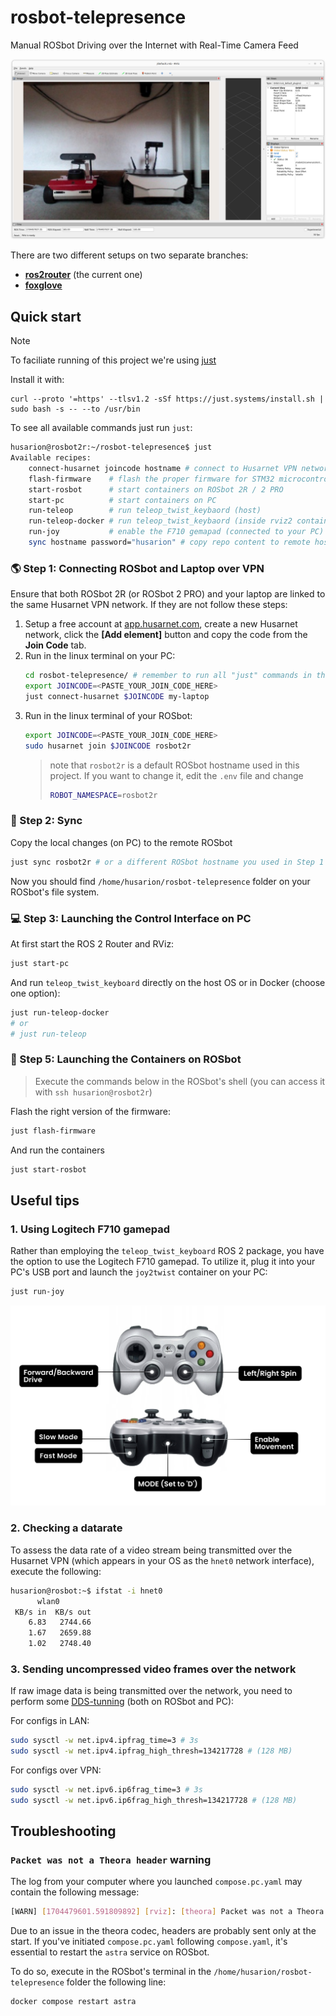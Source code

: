 # rosbot-telepresence

Manual ROSbot Driving over the Internet with Real-Time Camera Feed

![ROSbot ROS2 user interface](.docs/rosbot-rviz.png)

There are two different setups on two separate branches:

- [**ros2router**](https://github.com/husarion/rosbot-telepresence/tree/ros2router) (the current one)
- [**foxglove**](https://github.com/husarion/rosbot-telepresence/tree/foxglove)

## Quick start

> [!NOTE]
> To faciliate running of this project we're using [just](https://github.com/casey/just)
>
> Install it with:
>
> ```
> curl --proto '=https' --tlsv1.2 -sSf https://just.systems/install.sh | sudo bash -s -- --to /usr/bin
> ```

To see all available commands just run `just`:

```bash
husarion@rosbot2r:~/rosbot-telepresence$ just
Available recipes:
    connect-husarnet joincode hostname # connect to Husarnet VPN network
    flash-firmware    # flash the proper firmware for STM32 microcontroller in ROSbot 2R / 2 PRO
    start-rosbot      # start containers on ROSbot 2R / 2 PRO
    start-pc          # start containers on PC
    run-teleop        # run teleop_twist_keybaord (host)
    run-teleop-docker # run teleop_twist_keybaord (inside rviz2 container)
    run-joy           # enable the F710 gemapad (connected to your PC) to control ROSbot
    sync hostname password="husarion" # copy repo content to remote host with 'rsync' and watch for changes
```

### 🌎 Step 1: Connecting ROSbot and Laptop over VPN

Ensure that both ROSbot 2R (or ROSbot 2 PRO) and your laptop are linked to the same Husarnet VPN network. If they are not follow these steps:

1. Setup a free account at [app.husarnet.com](https://app.husarnet.com/), create a new Husarnet network, click the **[Add element]** button and copy the code from the **Join Code** tab.
2. Run in the linux terminal on your PC:
   ```bash
   cd rosbot-telepresence/ # remember to run all "just" commands in the repo root folder
   export JOINCODE=<PASTE_YOUR_JOIN_CODE_HERE>
   just connect-husarnet $JOINCODE my-laptop
   ```
3. Run in the linux terminal of your ROSbot:
   ```bash
   export JOINCODE=<PASTE_YOUR_JOIN_CODE_HERE>
   sudo husarnet join $JOINCODE rosbot2r
   ```
   > note that `rosbot2r` is a default ROSbot hostname used in this project. If you want to change it, edit the `.env` file and change
   > ```bash
   > ROBOT_NAMESPACE=rosbot2r
   > ```

### 📡 Step 2: Sync

Copy the local changes (on PC) to the remote ROSbot

```bash
just sync rosbot2r # or a different ROSbot hostname you used in Step 1 p.3 
```

Now you should find `/home/husarion/rosbot-telepresence` folder on your ROSbot's file system.

### 💻 Step 3: Launching the Control Interface on PC

At first start the ROS 2 Router and RViz:

```bash
just start-pc
```

And run `teleop_twist_keyboard` directly on the host OS or in Docker (choose one option):

```bash
just run-teleop-docker
# or
# just run-teleop
```

### 🤖 Step 5: Launching the Containers on ROSbot

> 
> Execute the commands below in the ROSbot's shell (you can access it with `ssh husarion@rosbot2r`)

Flash the right version of the firmware:

```bash
just flash-firmware
```

And run the containers

```bash
just start-rosbot
```

## Useful tips

### 1. Using Logitech F710 gamepad

Rather than employing the `teleop_twist_keyboard` ROS 2 package, you have the option to use the Logitech F710 gamepad. To utilize it, plug it into your PC's USB port and launch the `joy2twist` container on your PC:

```bash
just run-joy
```

![ROSbot control with gamepad](.docs/gamepad-legend.jpg)

### 2. Checking a datarate

To assess the data rate of a video stream being transmitted over the Husarnet VPN (which appears in your OS as the `hnet0` network interface), execute the following:

```bash
husarion@rosbot:~$ ifstat -i hnet0
      wlan0
 KB/s in  KB/s out
    6.83   2744.66
    1.67   2659.88
    1.02   2748.40
```

### 3. Sending uncompressed video frames over the network

If raw image data is being transmitted over the network, you need to perform some [DDS-tunning](https://docs.ros.org/en/humble/How-To-Guides/DDS-tuning.html) (both on ROSbot and PC):

For configs in LAN:

```bash
sudo sysctl -w net.ipv4.ipfrag_time=3 # 3s
sudo sysctl -w net.ipv4.ipfrag_high_thresh=134217728 # (128 MB)
```

For configs over VPN:

```bash
sudo sysctl -w net.ipv6.ip6frag_time=3 # 3s
sudo sysctl -w net.ipv6.ip6frag_high_thresh=134217728 # (128 MB)
```

## Troubleshooting

###  `Packet was not a Theora header` warning

The log from your computer where you launched `compose.pc.yaml` may contain the following message:

```bash
[WARN] [1704479601.591809892] [rviz]: [theora] Packet was not a Theora header
```

Due to an issue in the theora codec, headers are probably sent only at the start. If you've initiated `compose.pc.yaml` following `compose.yaml`, it's essential to restart the `astra` service on ROSbot.

To do so, execute in the ROSbot's terminal in the `/home/husarion/rosbot-telepresence` folder the following line:

```bash
docker compose restart astra
```
